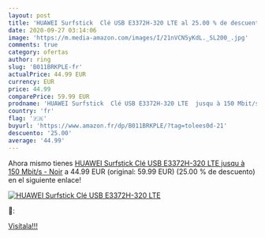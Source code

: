 ```yaml
---
layout: post
title: 'HUAWEI Surfstick  Clé USB E3372H-320 LTE al 25.00 % de descuento'
date: 2020-09-27 03:14:06
image: 'https://m.media-amazon.com/images/I/21nVCN5yKdL._SL200_.jpg'
comments: true
category: ofertas
author: ring
slug: 'B011BRKPLE-fr'
actualPrice: 44.99 EUR
currency: EUR
price: 44.99
comparePrice: 59.99 EUR
prodname: 'HUAWEI Surfstick  Clé USB E3372H-320 LTE  jusqu à 150 Mbit/s  - Noir'
country: 'fr'
flag: '🇫🇷'
buyurl: 'https://www.amazon.fr/dp/B011BRKPLE/?tag=tolees0d-21'
descuento: '25.00'
average: '44.99'
---
```


Ahora mismo tienes [HUAWEI Surfstick  Clé USB E3372H-320 LTE  jusqu à 150 Mbit/s  - Noir](https://www.amazon.fr/dp/B011BRKPLE/?tag=tolees0d-21) a 44.99 EUR (original: 59.99 EUR) (25.00 %  de descuento) en el siguiente enlace!

[![HUAWEI Surfstick  Clé USB E3372H-320 LTE](https://m.media-amazon.com/images/I/21nVCN5yKdL._SL200_.jpg)](https://www.amazon.fr/dp/B011BRKPLE/?tag=tolees0d-21)

🔎:


[Visítala!!!](https://www.amazon.fr/dp/B011BRKPLE/?tag=tolees0d-21)

